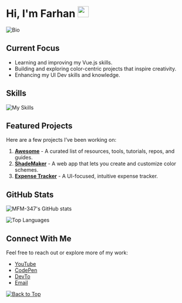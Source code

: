 <div id="top"></div>

# Hi, I'm Farhan  <img src="https://user-images.githubusercontent.com/72663882/171687151-bb31c996-c9d2-49c8-b593-734946893b23.gif" alt="waving hand gif" aria-hidden="true" width="30px" />

![Bio](https://readme-typing-svg.demolab.com?font=Fira+Code&duration=4000&pause=1000&color=7F39CD&width=435&lines=I'm+a+passionate+Vue.js+dev+and;fascinated+by+color-themed+projects.)

## Current Focus
- Learning and improving my Vue.js skills.
- Building and exploring color-centric projects that inspire creativity.
- Enhancing my UI Dev skills and knowledge.

## Skills
![My Skills](https://skillicons.dev/icons?i=html,css,js,tailwind,bootstrap,md,vite,vue,py&theme=dark)

## Featured Projects
Here are a few projects I’ve been working on:
1. **[Awesome](https://github.com/MFM-347/Awesome)** - A curated list of resources, tools, tutorials, repos, and guides.
2. **[ShadeMaker](https://github.com/MFM-347/shademaker)** - A web app that lets you create and customize color schemes.
2. **[Expense Tracker](https://github.com/MFM-347/Vue-Expense-Tracker)** - A UI-focused, intuitive expense tracker.

## GitHub Stats

![MFM-347's GitHub stats](https://github-readme-stats.vercel.app/api?username=mfm-347&show_icons=true&theme=midnight-purple)

![Top Languages](https://github-readme-mwendwa.vercel.app/api/top-langs/?username=MFM-347&theme=midnight-purple)

## Connect With Me
Feel free to reach out or explore more of my work:
- [YouTube](https://www.youtube.com/@T4C-347)
- [CodePen](https://codepen.io/MFM-347)
- [DevTo](https://dev.to/mfm347)
- [Email](mailto:madnifm347@outlook.com)

[![Back to Top](https://img.shields.io/badge/-BACK_TO_TOP-000000?style=flat-square&labelColor=7F39CD)](#top)
